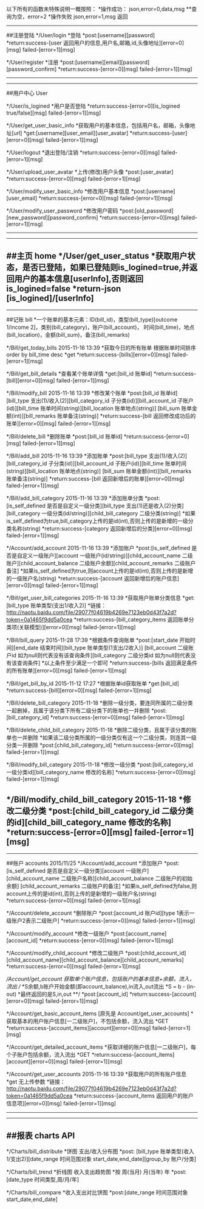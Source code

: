 以下所有的函数未特殊说明一概按照：
*操作成功：
json,error=0,data,msg
**查询为空，error=2
*操作失败
json,error=1,msg
返回

--------------------------------------------------------------
##注册登陆
*/User/login
*登陆
*post:[username][password]
*return:success-[user 返回用户的信息,用户名,邮箱,id,头像地址][error=0][msg]
		failed-[error=1][msg]

*/User/register
*注册
*post:[username][email][password][password_confirm]
*return:success-[error=0][msg]
		failed-[error=1][msg]

--------------------------------------------------------------


--------------------------------------------------------------
##用户中心 User

*/User/is_logined
*用户是否登陆
*return:success-[error=0][is_logined true/false][msg]
		failed-[error=1][msg]

*/User/get_user_basic_info
*获取用户的基本信息，包括用户名，邮箱，头像地址[url]
*get:[username][user_email][user_avatar]
*return:success-[user][error=0][msg]
		failed-[error=1][msg]

*/User/logout
*退出登陆/注销
*return:success-[error=0][msg]
		failed-[error=1][msg]

*/User/upload_user_avatar
*上传(修改)用户头像
*post:[user_avatar]
*return:success-[error=0][msg]
		failed-[error=1][msg]

*/User/modify_user_basic_info
*修改用户基本信息
*post:[username][user_email]
*return:success-[error=0][msg]
		failed-[error=1][msg]

*/User/modify_user_password
*修改用户密码
*post:[old_password][new_password][password_confirm]
*return:success-[error=0][msg]
		failed-[error=1][msg]

--------------------------------------------------------------


--------------------------------------------------------------
##主页 home
*/User/get_user_status
*获取用户状态，是否已登陆，如果已登陆则is_logined=true,并返回用户的基本信息[userInfo],否则返回is_logined=false
*return-json [is_logined]/[userInfo]
--------------------------------------------------------------


--------------------------------------------------------------
##记账 bill
*一个账单的基本元素：ID(bill_id)，类型(bill_type)[outcome 1/income 2]，类别(bill_category)，账户(bill_account)，
时间(bill_time)，地点(bill_location)，金额(bill_sum)，备注(bill_remarks)


*/Bill/get_today_bills 2015-11-16 13:39
*获取今日的所有账单 根据账单时间排序 order by bill_time desc
*get
*return:success-[bills][error=0][msg]
		failed-[error=1][msg]

*/Bill/get_bill_details
*查看某个账单详情
*get:[bill_id 账单id]
*return:success-[bill][error=0][msg]
		failed-[error=1][msg]

*/Bill/modify_bill 2015-11-16 13:39
*修改某个账单
*post:[bill_id 账单id][bill_type 支出(1)/收入(2)][bill_category_id 子分类(id)][bill_account_id 子账户(id)][bill_time 账单时间(string)][bill_location 账单地点(string)]
[bill_sum 账单金额(int)][bill_remarks 账单备注(string)]
*return:success-[bill 返回修改成功后的账单][error=0][msg]
		failed-[error=1][msg]

*/Bill/delete_bill
*删除账单
*post:[bill_id 账单id]
*return:success-[error=0][msg]
		failed-[error=1][msg]

*/Bill/add_bill 2015-11-16 13:39
*添加账单
*post:[bill_type 支出(1)/收入(2)][bill_category_id 子分类(id)][bill_account_id 子账户(id)][bill_time 账单时间(string)][bill_location 账单地点(string)]
[bill_sum 账单金额(int)][bill_remarks 账单备注(string)]
*return:success-[bill 返回新增后的账单][error=0][msg]
		failed-[error=1][msg]

*/Bill/add_bill_category 2015-11-16 13:39
*添加账单分类
*post:[is_self_defined 是否是自定义一级分类][bill_type 支出(1)还是收入(2)分类][bill_category 一级分类(id/string)][child_bill_category 二级分类(string)]
*如果is_self_defined为true,bill_category上传的是id(int),否则上传的是新增的一级分类名称(string)
*return:success-[category 返回新增后的分类][error=0][msg]
		failed-[error=1][msg]

*/Account/add_account  2015-11-16 13:39
*添加账户
*post:[is_self_defined 是否是自定义一级账户][account 一级账户(id/string)][child_account_name 二级账户][child_account_balance 二级账户余额][child_account_remarks 二级账户备注]
*如果is_self_defined为true,则account上传的是id(int),否则上传的是新增的一级账户名(string)
*return:success-[account 返回新增后的账户信息][error=0][msg]
		failed-[error=1][msg]

*/Bill/get_user_bill_categories 2015-11-16 13:39
*获取用户账单分类信息 
*get:[bill_type 账单类型(支出1/收入2)]
*链接：http://naotu.baidu.com/file/29077f04619b4269e7123eb0d43f7a2d?token=0a1465f9dd5a0cea
*return:success-[bill_category_items 返回账单分类项(关联模型)][error=0][msg]
		failed-[error=1][msg]

*/Bill/bill_query 2015-11-28 17:39
*根据条件查询账单
*post:[start_date 开始时间][end_date 结束时间][bill_type 账单类型(1支出/2收入)]
[bill_account 二级账户id 如为null则代表没有该查询条件][bill_category 二级分类id 如为null则代表没有该查询条件]
*以上条件至少满足一个即可
*return:success-[bills 返回满足条件的所有账单][error=0][msg]
		failed-[error=1][msg]


*/Bill/get_bill_by_id 2015-11-12 17:27
*根据账单id获取账单
*get:[bill_id]
*return:success-[bill][error=0][msg]
		failed-[error=1][msg]
 
*/Bill/delete_bill_category 2015-11-18
*删除一级分类，要连同所属的二级分类一起删掉，且属于该分类下所有二级分类下的账单也一并删除
*post:[bill_category_id]
*return:success-[error=0][msg]
		failed-[error=1][msg]

*/Bill/delete_child_bill_category 2015-11-18
*删除二级分类，且属于该分类的账单也一并删除
*如果该二级分类所属的一级分类仅有这一个二级分类，则连其一级分类一并删除
*post:[child_bill_category_id]
*return:success-[error=0][msg]
		failed-[error=1][msg]

*/Bill/modify_bill_category 2015-11-18
*修改一级分类
*post:[bill_category_id 一级分类id][bill_category_name 修改的名称]
*return:success-[error=0][msg]
		failed-[error=1][msg]

*/Bill/modify_child_bill_category 2015-11-18
*修改二级分类
*post:[child_bill_category_id 二级分类的id][child_bill_category_name 修改的名称]
*return:success-[error=0][msg]
		failed-[error=1][msg]
--------------------------------------------------------------



--------------------------------------------------------------
##账户 accounts  2015/11/25
*/Account/add_account
*添加账户
*post:[is_self_defined 是否是自定义一级分类][account 一级账户][child_account_name 二级账户名称][child_account_balance 二级账户的初始余额]
[child_account_remarks 二级账户的备注]
*如果is_self_defined为false,则account上传的是id(int),否则上传的是新增的一级账户名(string)
*return:success-[error=0][msg]
		failed-[error=1][msg]

*/Account/delete_account
*删除账户
*post:[account_id 账户id][type 1表示一级账户2表示二级账户]
*return:success-[error=0][msg]
		failed-[error=1][msg]

*/Account/modify_account
*修改一级账户
*post:[account_name][account_id]
*return:success-[error=0][msg]
		failed-[error=1][msg]

*/Account/modify_child_account
*修改二级账户
*post:[child_account_id][child_account_name][child_account_balance][child_account_remarks]
*return:success-[error=0][msg]
		failed-[error=1][msg]

*/Account/get_account
*获取单个账户信息，包括账户的基本信息+余额，流入，流出
/**
    *S余额,b账户开始金额(即account_balance),in流入,out流出
    *S = b - (in-out)
    *最终返回的是S,in,out
**/
*post:[account_id]
*return:success-[account][error=0][msg]
		failed-[error=1][msg]

*/Account/get_basic_account_items  [原先是 Account/get_user_accounts]
*获取基本的用户账户信息[一二级账户]，不包括余额，流入流出
*GET
*return:success-[account_items][account][error=0][msg]
		failed-[error=1][msg]


*/Account/get_detailed_account_items
*获取详细的账户信息[一二级账户]，每个子账户包括余额，流入流出
*GET
*return:success-[account_items][account][error=0][msg]
		failed-[error=1][msg]

*/Account/get_user_accounts 2015-11-16 13:39
*获取用户的所有账户信息
*get 无上传参数
*链接：http://naotu.baidu.com/file/29077f04619b4269e7123eb0d43f7a2d?token=0a1465f9dd5a0cea
*return:success-[account_items 返回用户的账户信息项][error=0][msg]
		failed-[error=1][msg]

--------------------------------------------------------------

--------------------------------------------------------------
##报表 charts API
--------------------------------------------------------------

*/Charts/bill_distribute
*饼图 支出/收入分布图
*post: [bill_type 账单类型(收入1/支出2)][date_range 时间范围对象 start_date,end_date][group_by 账户/分类]

*/Charts/bill_trend
*折线图 收入支出趋势图
*按 周(当月) 月(当年) 年
*post:[date_type 时间类型,周/月/年]

*/Charts/bill_compare
*收入支出对比饼图
*post:[date_range 时间范围对象 start_date,end_date]
